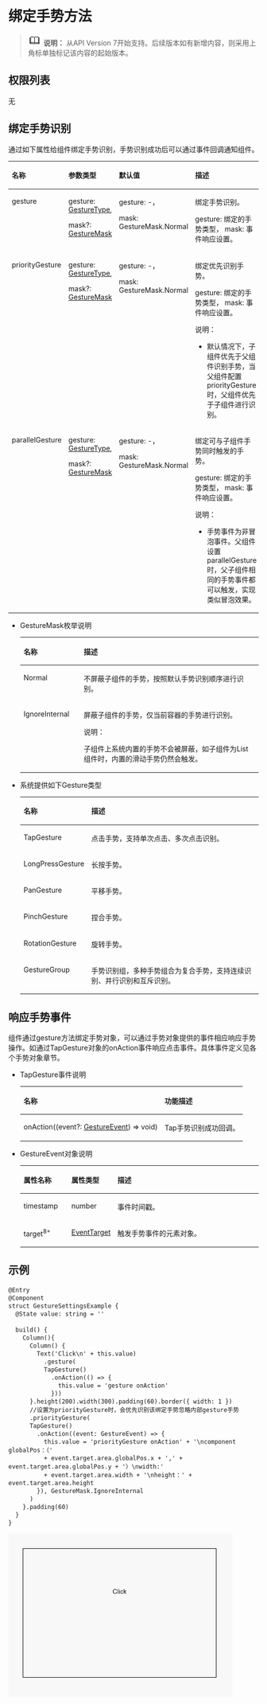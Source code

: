 # 绑定手势方法<a name="ZH-CN_TOPIC_0000001237555115"></a>

>![](../../public_sys-resources/icon-note.gif) **说明：** 
>从API Version 7开始支持。后续版本如有新增内容，则采用上角标单独标记该内容的起始版本。

## 权限列表<a name="section781125411508"></a>

无

## 绑定手势识别<a name="section42396384106"></a>

通过如下属性给组件绑定手势识别，手势识别成功后可以通过事件回调通知组件。

<table><thead align="left"><tr><th class="cellrowborder" valign="top" width="18.108189181081894%" id="mcps1.1.5.1.1"><p>名称</p>
</th>
<th class="cellrowborder" valign="top" width="20.73792620737926%" id="mcps1.1.5.1.2"><p>参数类型</p>
</th>
<th class="cellrowborder" valign="top" width="22.617738226177384%" id="mcps1.1.5.1.3"><p>默认值</p>
</th>
<th class="cellrowborder" valign="top" width="38.53614638536146%" id="mcps1.1.5.1.4"><p>描述</p>
</th>
</tr>
</thead>
<tbody><tr><td class="cellrowborder" valign="top" width="18.108189181081894%" headers="mcps1.1.5.1.1 "><p>gesture</p>
</td>
<td class="cellrowborder" valign="top" width="20.73792620737926%" headers="mcps1.1.5.1.2 "><p>gesture: <a href="#li13550165717410">GestureType</a>,</p>
<p>mask?: <a href="#li05419551143">GestureMask</a></p>
</td>
<td class="cellrowborder" valign="top" width="22.617738226177384%" headers="mcps1.1.5.1.3 "><p>gesture: -，</p>
<p>mask: GestureMask.Normal</p>
</td>
<td class="cellrowborder" valign="top" width="38.53614638536146%" headers="mcps1.1.5.1.4 "><p>绑定手势识别。</p>
<p>gesture: 绑定的手势类型， mask: 事件响应设置。</p>
</td>
</tr>
<tr><td class="cellrowborder" valign="top" width="18.108189181081894%" headers="mcps1.1.5.1.1 "><p>priorityGesture</p>
</td>
<td class="cellrowborder" valign="top" width="20.73792620737926%" headers="mcps1.1.5.1.2 "><p>gesture: <a href="#li13550165717410">GestureType</a>,</p>
<p>mask?: <a href="#li05419551143">GestureMask</a></p>
</td>
<td class="cellrowborder" valign="top" width="22.617738226177384%" headers="mcps1.1.5.1.3 "><p>gesture: -，</p>
<p>mask: GestureMask.Normal</p>
</td>
<td class="cellrowborder" valign="top" width="38.53614638536146%" headers="mcps1.1.5.1.4 "><p>绑定优先识别手势。</p>
<p>gesture: 绑定的手势类型， mask: 事件响应设置。</p>
<div class="note"><span class="notetitle"> 说明： </span><div class="notebody"><ul><li>默认情况下，子组件优先于父组件识别手势，当父组件配置priorityGesture时，父组件优先于子组件进行识别。</li></ul>
</div></div>
</td>
</tr>
<tr><td class="cellrowborder" valign="top" width="18.108189181081894%" headers="mcps1.1.5.1.1 "><p>parallelGesture</p>
</td>
<td class="cellrowborder" valign="top" width="20.73792620737926%" headers="mcps1.1.5.1.2 "><p>gesture: <a href="#li13550165717410">GestureType</a>,</p>
<p>mask?: <a href="#li05419551143">GestureMask</a></p>
</td>
<td class="cellrowborder" valign="top" width="22.617738226177384%" headers="mcps1.1.5.1.3 "><p>gesture: -，</p>
<p>mask: GestureMask.Normal</p>
</td>
<td class="cellrowborder" valign="top" width="38.53614638536146%" headers="mcps1.1.5.1.4 "><p>绑定可与子组件手势同时触发的手势。</p>
<p>gesture: 绑定的手势类型， mask: 事件响应设置。</p>
<div class="note"><span class="notetitle"> 说明： </span><div class="notebody"><ul><li>手势事件为非冒泡事件。父组件设置parallelGesture时，父子组件相同的手势事件都可以触发，实现类似冒泡效果。</li></ul>
</div></div>
</td>
</tr>
</tbody>
</table>

-   <a name="li05419551143"></a>GestureMask枚举说明

    <table><thead align="left"><tr><th class="cellrowborder" valign="top" width="25.2%" id="mcps1.1.3.1.1"><p>名称</p>
    </th>
    <th class="cellrowborder" valign="top" width="74.8%" id="mcps1.1.3.1.2"><p>描述</p>
    </th>
    </tr>
    </thead>
    <tbody><tr><td class="cellrowborder" valign="top" width="25.2%" headers="mcps1.1.3.1.1 "><p>Normal</p>
    </td>
    <td class="cellrowborder" valign="top" width="74.8%" headers="mcps1.1.3.1.2 "><p>不屏蔽子组件的手势，按照默认手势识别顺序进行识别。</p>
    </td>
    </tr>
    <tr><td class="cellrowborder" valign="top" width="25.2%" headers="mcps1.1.3.1.1 "><p>IgnoreInternal</p>
    </td>
    <td class="cellrowborder" valign="top" width="74.8%" headers="mcps1.1.3.1.2 "><p>屏蔽子组件的手势，仅当前容器的手势进行识别。</p>
    <div class="note"><span class="notetitle"> 说明： </span><div class="notebody"><p>子组件上系统内置的手势不会被屏蔽，如子组件为List组件时，内置的滑动手势仍然会触发。</p>
    </div></div>
    </td>
    </tr>
    </tbody>
    </table>


-   <a name="li13550165717410"></a>系统提供如下Gesture类型

    <table><thead align="left"><tr><th class="cellrowborder" valign="top" width="25.2%" id="mcps1.1.3.1.1"><p>名称</p>
    </th>
    <th class="cellrowborder" valign="top" width="74.8%" id="mcps1.1.3.1.2"><p>描述</p>
    </th>
    </tr>
    </thead>
    <tbody><tr><td class="cellrowborder" valign="top" width="25.2%" headers="mcps1.1.3.1.1 "><p>TapGesture</p>
    </td>
    <td class="cellrowborder" valign="top" width="74.8%" headers="mcps1.1.3.1.2 "><p>点击手势，支持单次点击、多次点击识别。</p>
    </td>
    </tr>
    <tr><td class="cellrowborder" valign="top" width="25.2%" headers="mcps1.1.3.1.1 "><p>LongPressGesture</p>
    </td>
    <td class="cellrowborder" valign="top" width="74.8%" headers="mcps1.1.3.1.2 "><p>长按手势。</p>
    </td>
    </tr>
    <tr><td class="cellrowborder" valign="top" width="25.2%" headers="mcps1.1.3.1.1 "><p>PanGesture</p>
    </td>
    <td class="cellrowborder" valign="top" width="74.8%" headers="mcps1.1.3.1.2 "><p>平移手势。</p>
    </td>
    </tr>
    <tr><td class="cellrowborder" valign="top" width="25.2%" headers="mcps1.1.3.1.1 "><p>PinchGesture</p>
    </td>
    <td class="cellrowborder" valign="top" width="74.8%" headers="mcps1.1.3.1.2 "><p>捏合手势。</p>
    </td>
    </tr>
    <tr><td class="cellrowborder" valign="top" width="25.2%" headers="mcps1.1.3.1.1 "><p>RotationGesture</p>
    </td>
    <td class="cellrowborder" valign="top" width="74.8%" headers="mcps1.1.3.1.2 "><p>旋转手势。</p>
    </td>
    </tr>
    <tr><td class="cellrowborder" valign="top" width="25.2%" headers="mcps1.1.3.1.1 "><p>GestureGroup</p>
    </td>
    <td class="cellrowborder" valign="top" width="74.8%" headers="mcps1.1.3.1.2 "><p>手势识别组，多种手势组合为复合手势，支持连续识别、并行识别和互斥识别。</p>
    </td>
    </tr>
    </tbody>
    </table>


## 响应手势事件<a name="section13681164710593"></a>

组件通过gesture方法绑定手势对象，可以通过手势对象提供的事件相应响应手势操作。如通过TapGesture对象的onAction事件响应点击事件。具体事件定义见各个手势对象章节。

-   TapGesture事件说明

    <table><thead align="left"><tr><th class="cellrowborder" colspan="2" valign="top" id="mcps1.1.4.1.1"><p>名称</p>
    </th>
    <th class="cellrowborder" valign="top" id="mcps1.1.4.1.2"><p>功能描述</p>
    </th>
    </tr>
    </thead>
    <tbody><tr><td class="cellrowborder" colspan="2" valign="top" headers="mcps1.1.4.1.1 "><p>onAction((event?: <a href="#li209321550192419">GestureEvent</a>) =&gt; void)</p>
    </td>
    <td class="cellrowborder" valign="top" headers="mcps1.1.4.1.2 "><p>Tap手势识别成功回调。</p>
    </td>
    </tr>
    </tbody>
    </table>


-   <a name="li209321550192419"></a>GestureEvent对象说明

    <a name="table290mcpsimp"></a>
    <table><thead align="left"><tr><th class="cellrowborder" valign="top" width="20.09%" id="mcps1.1.4.1.1"><p>属性名称</p>
    </th>
    <th class="cellrowborder" valign="top" width="18.41%" id="mcps1.1.4.1.2"><p>属性类型</p>
    </th>
    <th class="cellrowborder" valign="top" width="61.5%" id="mcps1.1.4.1.3"><p>描述</p>
    </th>
    </tr>
    </thead>
    <tbody><tr><td class="cellrowborder" valign="top" width="20.09%" headers="mcps1.1.4.1.1 "><p>timestamp</p>
    </td>
    <td class="cellrowborder" valign="top" width="18.41%" headers="mcps1.1.4.1.2 "><p>number</p>
    </td>
    <td class="cellrowborder" valign="top" width="61.5%" headers="mcps1.1.4.1.3 "><p>事件时间戳。</p>
    </td>
    </tr>
    <tr><td class="cellrowborder" valign="top" width="20.09%" headers="mcps1.1.4.1.1 "><p>target<sup><span>8+</span></sup></p>
    </td>
    <td class="cellrowborder" valign="top" width="18.41%" headers="mcps1.1.4.1.2 "><p><a href="ts-universal-events-click.md#li552912253714">EventTarget</a></p>
    </td>
    <td class="cellrowborder" valign="top" width="61.5%" headers="mcps1.1.4.1.3 "><p>触发手势事件的元素对象。</p>
    </td>
    </tr>
    </tbody>
    </table>


## 示例<a name="section5447171181015"></a>

```
@Entry
@Component
struct GestureSettingsExample {
  @State value: string = ''

  build() {
    Column(){
      Column() {
        Text('Click\n' + this.value)
          .gesture(
          TapGesture()
            .onAction(() => {
              this.value = 'gesture onAction'
            }))
      }.height(200).width(300).padding(60).border({ width: 1 })
      //设置为priorityGesture时，会优先识别该绑定手势忽略内部gesture手势
      .priorityGesture(
      TapGesture()
        .onAction((event: GestureEvent) => {
          this.value = 'priorityGesture onAction' + '\ncomponent globalPos：（'
          + event.target.area.globalPos.x + ',' + event.target.area.globalPos.y + '）\nwidth:'
          + event.target.area.width + '\nheight：' + event.target.area.height
        }), GestureMask.IgnoreInternal
      )
    }.padding(60)
  }
}
```

![](figures/zh-cn_image_0000001237475107.gif)

